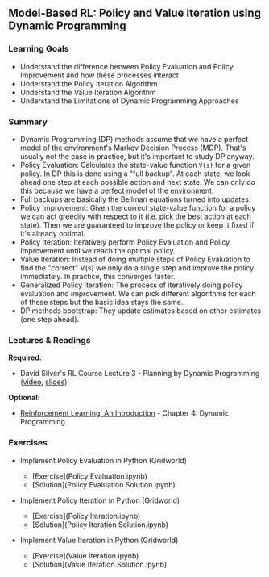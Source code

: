## Model-Based RL: Policy and Value Iteration using Dynamic Programming

### Learning Goals

- Understand the difference between Policy Evaluation and Policy Improvement and how these processes interact
- Understand the Policy Iteration Algorithm
- Understand the Value Iteration Algorithm
- Understand the Limitations of Dynamic Programming Approaches


### Summary

- Dynamic Programming (DP) methods assume that we have a perfect model of the environment's Markov Decision Process (MDP). That's usually not the case in practice, but it's important to study DP anyway.
- Policy Evaluation: Calculates the state-value function `V(s)` for a given policy. In DP this is done using a "full backup". At each state, we look ahead one step at each possible action and next state. We can only do this because we have a perfect model of the environment.
- Full backups are basically the Bellman equations turned into updates.
- Policy Improvement: Given the correct state-value function for a policy we can act greedily with respect to it (i.e. pick the best action at each state). Then we are guaranteed to improve the policy or keep it fixed if it's already optimal.
- Policy Iteration: Iteratively perform Policy Evaluation and Policy Improvement until we reach the optimal policy.
- Value Iteration: Instead of doing multiple steps of Policy Evaluation to find the "correct" V(s) we only do a single step and improve the policy immediately. In practice, this converges faster.
- Generalized Policy Iteration: The process of iteratively doing policy evaluation and improvement. We can pick different algorithms for each of these steps but the basic idea stays the same.
- DP methods bootstrap: They update estimates based on other estimates (one step ahead).


### Lectures & Readings

**Required:**

- David Silver's RL Course Lecture 3 - Planning by Dynamic Programming ([video](https://www.youtube.com/watch?v=Nd1-UUMVfz4), [slides](http://www0.cs.ucl.ac.uk/staff/d.silver/web/Teaching_files/DP.pdf))

**Optional:**

- [Reinforcement Learning: An Introduction](http://incompleteideas.net/sutton/book/bookdraft2017june.pdf) - Chapter 4: Dynamic Programming


### Exercises

- Implement Policy Evaluation in Python (Gridworld)
  - [Exercise](Policy Evaluation.ipynb)
  - [Solution](Policy Evaluation Solution.ipynb)

- Implement Policy Iteration in Python (Gridworld)
  - [Exercise](Policy Iteration.ipynb)
  - [Solution](Policy Iteration Solution.ipynb)

- Implement Value Iteration in Python (Gridworld)
  - [Exercise](Value Iteration.ipynb)
  - [Solution](Value Iteration Solution.ipynb)
